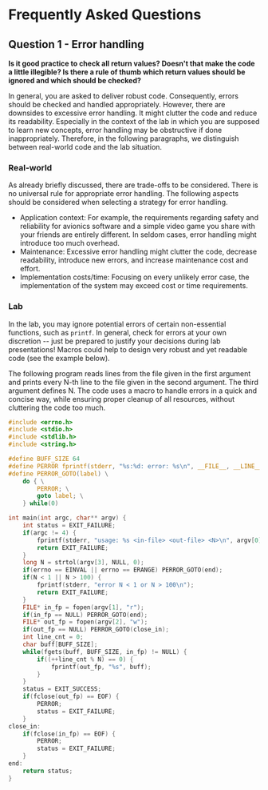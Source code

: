 # Frequently Asked Questions

## Question 1 - Error handling

**Is it good practice to check all return values? Doesn't that make the code a little illegible? Is there a rule of thumb which return values should be ignored and which should be checked?**

In general, you are asked to deliver robust code. Consequently, errors should
be checked and handled appropriately. However, there are downsides to
excessive error handling. It might clutter the code and reduce its
readability. Especially in the context of the lab in which you are supposed
to learn new concepts, error handling may be obstructive if done
inappropriately. Therefore, in the following paragraphs, we distinguish
between real-world code and the lab situation.

### Real-world

As already briefly discussed, there are trade-offs to be considered. There is
no universal rule for appropriate error handling. The following aspects
should be considered when selecting a strategy for error handling.

- Application context: For example, the requirements regarding safety and
  reliability for avionics software and a simple video game you share with your
  friends are entirely different. In seldom cases, error handling might
  introduce too much overhead.
- Maintenance: Excessive error handling might clutter the code, decrease
  readability, introduce new errors, and increase maintenance cost and effort.
- Implementation costs/time: Focusing on every unlikely error case, the
  implementation of the system may exceed cost or time requirements.

### Lab

In the lab, you may ignore potential errors of certain non-essential
functions, such as `printf`. In general, check for errors at your own
discretion -- just be prepared to justify your decisions during lab
presentations! Macros could help to design very robust and yet readable code
(see the example below).

The following program reads lines from the file given in the first argument
and prints every N-th line to the file given in the second argument. The
third argument defines N. The code uses a macro to handle errors in a quick
and concise way, while ensuring proper cleanup of all resources, without
cluttering the code too much.

```C
#include <errno.h>
#include <stdio.h>
#include <stdlib.h>
#include <string.h>

#define BUFF_SIZE 64
#define PERROR fprintf(stderr, "%s:%d: error: %s\n", __FILE__, __LINE__, strerror(errno))
#define PERROR_GOTO(label) \
	do { \
		PERROR; \
		goto label; \
	} while(0)

int main(int argc, char** argv) {
	int status = EXIT_FAILURE;
	if(argc != 4) {
		fprintf(stderr, "usage: %s <in-file> <out-file> <N>\n", argv[0]);
		return EXIT_FAILURE;
	}
	long N = strtol(argv[3], NULL, 0);
	if(errno == EINVAL || errno == ERANGE) PERROR_GOTO(end);
	if(N < 1 || N > 100) {
		fprintf(stderr, "error N < 1 or N > 100\n");
		return EXIT_FAILURE;
	}
	FILE* in_fp = fopen(argv[1], "r");
	if(in_fp == NULL) PERROR_GOTO(end);
	FILE* out_fp = fopen(argv[2], "w");
	if(out_fp == NULL) PERROR_GOTO(close_in);
	int line_cnt = 0;
	char buff[BUFF_SIZE];
	while(fgets(buff, BUFF_SIZE, in_fp) != NULL) {
		if((++line_cnt % N) == 0) {
			fprintf(out_fp, "%s", buff);
		}
	}
	status = EXIT_SUCCESS;
	if(fclose(out_fp) == EOF) {
		PERROR;
		status = EXIT_FAILURE;
	}
close_in:
	if(fclose(in_fp) == EOF) {
		PERROR;
		status = EXIT_FAILURE;
	}
end:
	return status;
}
```
